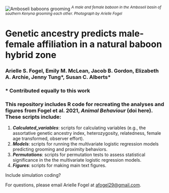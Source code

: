 ![Amboseli baboons grooming](https://user-images.githubusercontent.com/21341857/119188325-81060880-ba48-11eb-8edf-10ea915326a0.JPG)
<sup>*A male and female baboon in the Amboseli basin of southern Kenyna grooming each other. Photograph by Arielle Fogel*</sup>

# Genetic ancestry predicts male-female affiliation in a natural baboon hybrid zone
### Arielle S. Fogel, Emily M. McLean, Jacob B. Gordon, Elizabeth A. Archie, Jenny Tung*, Susan C. Alberts*
### * Contributed equally to this work

### This repository includes R code for recreating the analyses and figures from Fogel et al. 2021, *Animal Behaviour* (doi here). These scripts include:
1. ***Calculated_variables***: scripts for calculating variables (e.g., the assortative genetic ancestry index, heterozygosity, relatedness, female age transformed, observer effort).
2. ***Models***: scripts for running the multivariate logistic regression models predicting grooming and proximity behaviors.
3. ***Permutations***: scripts for permutation tests to assess statistical significance in the the multivariate logistic regression models.
4. ***Figures***: scripts for making main text figures.

Include simulation coding?

For questions, please email Arielle Fogel at <afogel29@gmail.com>.
